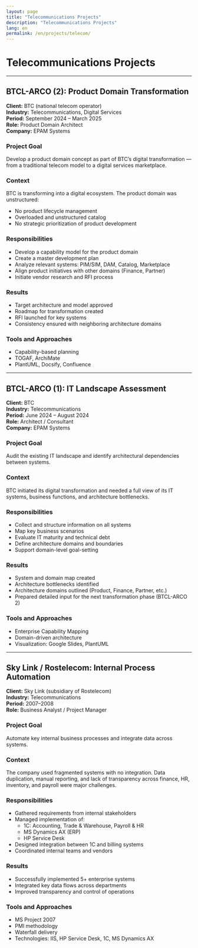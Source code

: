 ```yaml
---
layout: page
title: "Telecommunications Projects"
description: "Telecommunications Projects"
lang: en
permalink: /en/projects/telecom/
---
```


# Telecommunications Projects

---

## BTCL-ARCO (2): Product Domain Transformation

**Client:** BTC (national telecom operator)  
**Industry:** Telecommunications, Digital Services  
**Period:** September 2024 – March 2025  
**Role:** Product Domain Architect  
**Company:** EPAM Systems

### Project Goal  
Develop a product domain concept as part of BTC’s digital transformation — from a traditional telecom model to a digital services marketplace.

### Context  
BTC is transforming into a digital ecosystem. The product domain was unstructured:  
- No product lifecycle management  
- Overloaded and unstructured catalog  
- No strategic prioritization of product development  

### Responsibilities  
- Develop a capability model for the product domain  
- Create a master development plan  
- Analyze relevant systems: PIM/SIM, DAM, Catalog, Marketplace  
- Align product initiatives with other domains (Finance, Partner)  
- Initiate vendor research and RFI process

### Results  
- Target architecture and model approved  
- Roadmap for transformation created  
- RFI launched for key systems  
- Consistency ensured with neighboring architecture domains  

### Tools and Approaches  
- Capability-based planning  
- TOGAF, ArchiMate  
- PlantUML, Docsify, Confluence  

---

## BTCL-ARCO (1): IT Landscape Assessment

**Client:** BTC  
**Industry:** Telecommunications  
**Period:** June 2024 – August 2024  
**Role:** Architect / Consultant  
**Company:** EPAM Systems

### Project Goal  
Audit the existing IT landscape and identify architectural dependencies between systems.

### Context  
BTC initiated its digital transformation and needed a full view of its IT systems, business functions, and architecture bottlenecks.

### Responsibilities  
- Collect and structure information on all systems  
- Map key business scenarios  
- Evaluate IT maturity and technical debt  
- Define architecture domains and boundaries  
- Support domain-level goal-setting  

### Results  
- System and domain map created  
- Architecture bottlenecks identified  
- Architecture domains outlined (Product, Finance, Partner, etc.)  
- Prepared detailed input for the next transformation phase (BTCL-ARCO 2)

### Tools and Approaches  
- Enterprise Capability Mapping  
- Domain-driven architecture  
- Visualization: Google Slides, PlantUML  

---

## Sky Link / Rostelecom: Internal Process Automation

**Client:** Sky Link (subsidiary of Rostelecom)  
**Industry:** Telecommunications  
**Period:** 2007–2008  
**Role:** Business Analyst / Project Manager

### Project Goal  
Automate key internal business processes and integrate data across systems.

### Context  
The company used fragmented systems with no integration. Data duplication, manual reporting, and lack of transparency across finance, HR, inventory, and payroll were major challenges.

### Responsibilities  
- Gathered requirements from internal stakeholders  
- Managed implementation of:
  - 1C: Accounting, Trade & Warehouse, Payroll & HR  
  - MS Dynamics AX (ERP)  
  - HP Service Desk  
- Designed integration between 1C and billing systems  
- Coordinated internal teams and vendors

### Results  
- Successfully implemented 5+ enterprise systems  
- Integrated key data flows across departments  
- Improved transparency and control of operations

### Tools and Approaches  
- MS Project 2007  
- PMI methodology  
- Waterfall delivery  
- Technologies: IIS, HP Service Desk, 1C, MS Dynamics AX  
